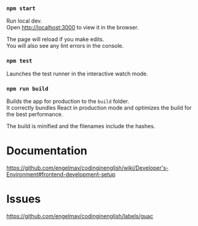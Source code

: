 ### `npm start`

Run local dev.<br>
Open [http://localhost:3000](http://localhost:3000) to view it in the browser.

The page will reload if you make edits.<br>
You will also see any lint errors in the console.

### `npm test`

Launches the test runner in the interactive watch mode.<br>

### `npm run build`

Builds the app for production to the `build` folder.<br>
It correctly bundles React in production mode and optimizes the build for the best performance.

The build is minified and the filenames include the hashes.<br>


# Documentation

https://github.com/engelmav/codinginenglish/wiki/Developer's-Environment#frontend-development-setup


# Issues

https://github.com/engelmav/codinginenglish/labels/guac
